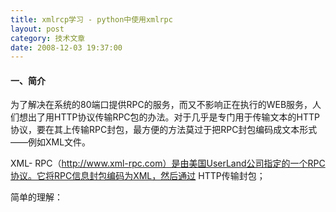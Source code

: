 ```yaml
---
title: xmlrcp学习 - python中使用xmlrpc
layout: post
category: 技术文章
date: 2008-12-03 19:37:00
---
```


#### 一、简介

为了解决在系统的80端口提供RPC的服务，而又不影响正在执行的WEB服务，人们想出了用HTTP协议传输RPC包的办法。对于几乎是专门用于传输文本的HTTP协议，要在其上传输RPC封包，最方便的方法莫过于把RPC封包编码成文本形式——例如XML文件。

XML- RPC（http://www.xml-rpc.com）是由美国UserLand公司指定的一个RPC协议。它将RPC信息封包编码为XML，然后通过 HTTP传输封包；

简单的理解：

<div class="cnblogs_code"><!--

Code highlighting produced by Actipro CodeHighlighter (freeware)

http://www.CodeHighlighter.com/

--><span style="color: #000000;">将数据定义为xml格式，通过http协议进行远程传输。</span></div>

&nbsp;

#### 二、好处

1. 传输复杂的数据。

2. 通过程序语言的封装，实现远程对象的调用。

#### 三、Python中xmlrpc应用

服务端：

<div class="cnblogs_code"><!--

Code highlighting produced by Actipro CodeHighlighter (freeware)

http://www.CodeHighlighter.com/

--><span style="color: #0000ff;">import</span><span style="color: #000000;">&nbsp;SimpleXMLRPCServer

</span><span style="color: #0000ff;">class</span><span style="color: #000000;">&nbsp;MyObject:

&nbsp;&nbsp;&nbsp;&nbsp;</span><span style="color: #0000ff;">def</span><span style="color: #000000;">&nbsp;sayHello(self):

&nbsp;&nbsp;&nbsp;&nbsp;&nbsp;&nbsp;&nbsp;&nbsp;</span><span style="color: #0000ff;">return</span><span style="color: #000000;">&nbsp;</span><span style="color: #800000;">"</span><span style="color: #800000;">hello&nbsp;xmlprc</span><span style="color: #800000;">"</span><span style="color: #000000;">

obj&nbsp;</span><span style="color: #000000;">=</span><span style="color: #000000;">&nbsp;MyObject()

server&nbsp;</span><span style="color: #000000;">=</span><span style="color: #000000;">&nbsp;SimpleXMLRPCServer.SimpleXMLRPCServer((</span><span style="color: #800000;">"</span><span style="color: #800000;">localhost</span><span style="color: #800000;">"</span><span style="color: #000000;">,&nbsp;</span><span style="color: #000000;">80</span><span style="color: #000000;">))

server.register_instance(obj)

</span><span style="color: #0000ff;">print</span><span style="color: #000000;">&nbsp;</span><span style="color: #800000;">"</span><span style="color: #800000;">Listening&nbsp;on&nbsp;port&nbsp;80</span><span style="color: #800000;">"</span><span style="color: #000000;">

server.serve_forever()</span></div>

客户端：

<div class="cnblogs_code"><!--

Code highlighting produced by Actipro CodeHighlighter (freeware)

http://www.CodeHighlighter.com/

--><span style="color: #0000ff;">import</span><span style="color: #000000;">&nbsp;xmlrpclib

server&nbsp;</span><span style="color: #000000;">=</span><span style="color: #000000;">&nbsp;xmlrpclib.ServerProxy(</span><span style="color: #800000;">"</span><span style="color: #800000;">http://localhost:80</span><span style="color: #800000;">"</span><span style="color: #000000;">)

words&nbsp;</span><span style="color: #000000;">=</span><span style="color: #000000;">&nbsp;server.sayHello()

</span><span style="color: #0000ff;">print</span><span style="color: #000000;">&nbsp;</span><span style="color: #800000;">"</span><span style="color: #800000;">result:</span><span style="color: #800000;">"</span><span style="color: #000000;">&nbsp;</span><span style="color: #000000;">+</span><span style="color: #000000;">&nbsp;words</span></div>

&nbsp; 
